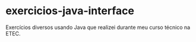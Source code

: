 # exercicios-java-interface
Exercícios diversos usando Java que realizei durante meu curso técnico na ETEC. 
